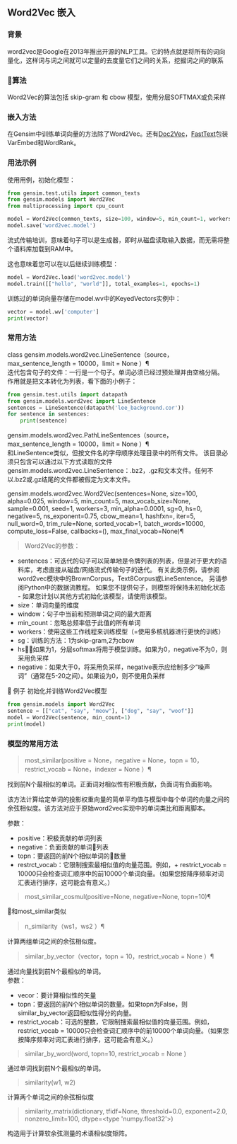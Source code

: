 ## Word2Vec 嵌入

### 背景
word2vec是Google在2013年推出开源的NLP工具。它的特点就是将所有的词向量化，这样词与词之间就可以定量的去度量它们之间的关系，挖掘词之间的联系

### 算法
Word2Vec的算法包括 skip-gram 和 cbow 模型，使用分层SOFTMAX或负采样

### 嵌入方法
在Gensim中训练单词向量的方法除了Word2Vec。还有[Doc2Vec](./Doc2Vec.md)，[FastText](./FastText.md)包装VarEmbed和WordRank。

### 用法示例
使用用例，初始化模型：
```python
from gensim.test.utils import common_texts
from gensim.models import Word2Vec
from multiprocessing import cpu_count

model = Word2Vec(common_texts, size=100, window=5, min_count=1, workers=cpu_count())
model.save('word2vec.model')
```
流式传输培训，意味着句子可以是生成器，即时从磁盘读取输入数据，而无需将整个语料库加载到RAM中。

这也意味着您可以在以后继续训练模型：
```python
model = Word2Vec.load('word2vec.model')
model.train([["hello", "world"]], total_examples=1, epochs=1)
```
训练过的单词向量存储在model.wv中的KeyedVectors实例中：
```python
vector = model.wv['computer']
print(vector)
```

### 常用方法
class gensim.models.word2vec.LineSentence（source，max_sentence_length = 10000，limit = None ）¶   
迭代包含句子的文件：一行是一个句子。单词必须已经过预处理并由空格分隔。
作用就是把文本转化为列表，看下面的小例子：
```python
from gensim.test.utils import datapath
from gensim.models.word2vec import LineSentence
sentences = LineSentence(datapath('lee_background.cor'))
for sentence in sentences:
    print(sentence)
```

gensim.models.word2vec.PathLineSentences（source，max_sentence_length = 10000，limit = None ）¶  
和LineSentence类似，但按文件名的字母顺序处理目录中的所有文件。
该目录必须只包含可以通过以下方式读取的文件gensim.models.word2vec.LineSentence：.bz2，.gz和文本文件。任何不以.bz2或.gz结尾的文件都被假定为文本文件。

gensim.models.word2vec.Word2Vec(sentences=None, size=100, alpha=0.025, window=5, min_count=5, max_vocab_size=None, sample=0.001, seed=1, workers=3, min_alpha=0.0001, sg=0, hs=0, negative=5, ns_exponent=0.75, cbow_mean=1, hashfxn=<built-in function hash>, iter=5, null_word=0, trim_rule=None, sorted_vocab=1, batch_words=10000, compute_loss=False, callbacks=(), max_final_vocab=None)¶  
> Word2Vec的参数：
+ sentences：可迭代的句子可以简单地是令牌列表的列表，但是对于更大的语料库，考虑直接从磁盘/网络流式传输句子的迭代。 有关此类示例，请参阅word2vec模块中的BrownCorpus，Text8Corpus或LineSentence。 另请参阅Python中的数据流教程。 如果您不提供句子，则模型将保持未初始化状态 - 如果您计划以其他方式初始化该模型，请使用该模型。
+ size：单词向量的维度
+ window：句子中当前和预测单词之间的最大距离
+ min_count：忽略总频率低于此值的所有单词
+ workers：使用这些工作线程来训练模型（=使用多核机器进行更快的训练）
+ sg：训练的方法：1为skip-gram,2为cbow
+ hs：如果为1，分层softmax将用于模型训练。如果为0，negative不为0，则采用负采样
+ negative：如果大于0，将采用负采样，negative表示应绘制多少“噪声词”（通常在5-20之间）。如果设为0，则不使用负采样

🌰 例子
初始化并训练Word2Vec模型
```python
from gensim.models import Word2Vec
sentence = [["cat", "say", "meow"], ["dog", "say", "woof"]]
model = Word2Vec(sentence, min_count=1)
print(model)
```

### 模型的常用方法
> most_similar(positive = None，negative = None，topn = 10，restrict_vocab = None，indexer = None ）¶  

找到前N个最相似的单词。正面词对相似性有积极贡献，负面词有负面影响。

该方法计算给定单词的投影权重向量的简单平均值与模型中每个单词的向量之间的余弦相似度。该方法对应于原始word2vec实现中的单词类比和距离脚本。

参数：
+ positive：积极贡献的单词列表
+ negative：负面贡献的单词列表
+ topn：要返回的前N个相似单词的数量
+ restrct_vocab：它限制搜索最相似值的向量范围。例如，+ restrict_vocab = 10000只会检查词汇顺序中的前10000个单词向量。（如果您按降序频率对词汇表进行排序，这可能会有意义。）

> most_similar_cosmul(positive=None, negative=None, topn=10)¶  

和most_similar类似

> n_similarity（ws1，ws2 ）¶

计算两组单词之间的余弦相似度。

> similar_by_vector（vector，topn = 10，restrict_vocab = None ）¶

通过向量找到前N个最相似的单词。  
参数：  
+ vecor：要计算相似性的矢量
+ topn：要返回的前N个相似单词的数量。如果topn为False，则similar_by_vector返回相似性得分的向量。
+ restrict_vocab：可选的整数，它限制搜索最相似值的向量范围。例如，restrict_vocab = 10000只会检查词汇顺序中的前10000个单词向量。（如果您按降序频率对词汇表进行排序，这可能会有意义。）

> similar_by_word(word, topn=10, restrict_vocab = None )

通过单词找到前N个最相似的单词。  

> similarity(w1, w2)

计算两个单词之间的余弦相似度

> similarity_matrix(dictionary, tfidf=None, threshold=0.0, exponent=2.0, nonzero_limit=100, dtype=<type 'numpy.float32'>)

构造用于计算软余弦测量的术语相似度矩阵。

